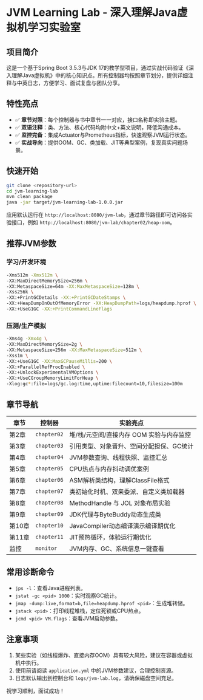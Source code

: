 # JVM Learning Lab - 深入理解Java虚拟机学习实验室

## 项目简介

这是一个基于Spring Boot 3.5.3与JDK 17的教学型项目，通过实战代码验证《深入理解Java虚拟机》中的核心知识点。所有控制器均按照章节划分，提供详细注释与中英日志，方便学习、面试复盘与团队分享。

## 特性亮点

- ✅ **章节对照**：每个控制器与书中章节一一对应，接口名称即实验主题。
- ✅ **双语注释**：类、方法、核心代码均附中文+英文说明，降低沟通成本。
- ✅ **监控完备**：集成Actuator与Prometheus指标，快速观察JVM运行状态。
- ✅ **实战导向**：提供OOM、GC、类加载、JIT等典型案例，复现真实问题场景。

## 快速开始

```bash
git clone <repository-url>
cd jvm-learning-lab
mvn clean package
java -jar target/jvm-learning-lab-1.0.0.jar
```

应用默认运行在 `http://localhost:8080/jvm-lab`，通过章节路径即可访问各实验接口，例如 `http://localhost:8080/jvm-lab/chapter02/heap-oom`。

## 推荐JVM参数

### 学习/开发环境

```bash
-Xms512m -Xmx512m \
-XX:MaxDirectMemorySize=256m \
-XX:MetaspaceSize=64m -XX:MaxMetaspaceSize=128m \
-Xss256k \
-XX:+PrintGCDetails -XX:+PrintGCDateStamps \
-XX:+HeapDumpOnOutOfMemoryError -XX:HeapDumpPath=logs/heapdump.hprof \
-XX:+UseG1GC -XX:+PrintCommandLineFlags
```

### 压测/生产模拟

```bash
-Xms4g -Xmx4g \
-XX:MaxDirectMemorySize=2g \
-XX:MetaspaceSize=256m -XX:MaxMetaspaceSize=512m \
-Xss1m \
-XX:+UseG1GC -XX:MaxGCPauseMillis=200 \
-XX:+ParallelRefProcEnabled \
-XX:+UnlockExperimentalVMOptions \
-XX:+UseCGroupMemoryLimitForHeap \
-Xlog:gc*:file=logs/gc.log:time,uptime:filecount=10,filesize=100m
```

## 章节导航

| 章节 | 控制器 | 实验亮点 |
|------|--------|----------|
| 第2章 | `chapter02` | 堆/栈/元空间/直接内存 OOM 实验与内存监控 |
| 第3章 | `chapter03` | 引用类型、对象晋升、空间分配担保、GC统计 |
| 第4章 | `chapter04` | JVM参数查询、线程快照、监控汇总 |
| 第5章 | `chapter05` | CPU热点与内存抖动调优案例 |
| 第6章 | `chapter06` | ASM解析类结构，理解ClassFile格式 |
| 第7章 | `chapter07` | 类初始化时机、双亲委派、自定义类加载器 |
| 第8章 | `chapter08` | MethodHandle 与 JOL 对象布局实验 |
| 第9章 | `chapter09` | JDK代理与ByteBuddy动态生成类 |
| 第10章 | `chapter10` | JavaCompiler动态编译演示编译期优化 |
| 第11章 | `chapter11` | JIT预热循环，体验运行期优化 |
| 监控 | `monitor` | JVM内存、GC、系统信息一键查看 |

## 常用诊断命令

- `jps -l`：查看Java进程列表。
- `jstat -gc <pid> 1000`：实时观察GC统计。
- `jmap -dump:live,format=b,file=heapdump.hprof <pid>`：生成堆转储。
- `jstack <pid>`：打印线程堆栈，定位死锁或CPU热点。
- `jcmd <pid> VM.flags`：查看JVM启动参数。

## 注意事项

1. 某些实验（如线程爆炸、直接内存OOM）具有较大风险，建议在容器或虚拟机中执行。
2. 使用前请阅读 `application.yml` 中的JVM参数建议，合理控制资源。
3. 日志默认输出到控制台和 `logs/jvm-lab.log`，请确保磁盘空间充足。

祝学习顺利，面试成功！
